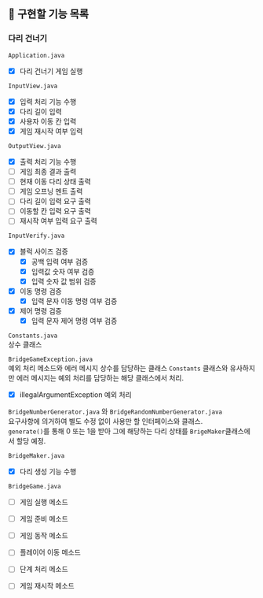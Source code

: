 ## 🧭 구현할 기능 목록

### 다리 건너기
`Application.java`   
- [x] 다리 건너기 게임 실행  

`InputView.java`    
- [x] 입력 처리 기능 수행  
- [x] 다리 길이 입력  
- [x] 사용자 이동 칸 입력  
- [x] 게임 재시작 여부 입력  

`OutputView.java`   
- [x] 출력 처리 기능 수행  
- [ ] 게임 최종 결과 출력  
- [ ] 현재 이동 다리 상태 출력  
- [ ] 게임 오프닝 멘트 출력  
- [ ] 다리 길이 입력 요구 출력  
- [ ] 이동할 칸 입력 요구 출력  
- [ ] 재시작 여부 입력 요구 출력  

`InputVerify.java`    
- [x] 블럭 사이즈 검증  
  - [x] 공백 입력 여부 검증  
  - [x] 입력값 숫자 여부 검증  
  - [x] 입력 숫자 값 범위 검증  
- [x] 이동 명령 검증  
  - [x] 입력 문자 이동 명령 여부 검증  
- [x] 제어 명령 검증  
  - [x] 입력 문자 제어 명령 여부 검증  

`Constants.java`    
상수 클래스  

`BridgeGameException.java`    
예외 처리 메소드와 에러 메시지 상수를 담당하는 클래스 
`Constants` 클래스와 유사하지만 에러 메시지는 예외 처리를 담당하는 해당 클래스에서 처리.  
- [x] illegalArgumentException 예외 처리  

`BridgeNumberGenerator.java` 와 `BridgeRandomNumberGenerator.java`  
요구사항에 의거하여 별도 수정 없이 사용만 할 인터페이스와 클래스.  
`generate()`를 통해 0 또는 1을 받아 그에 해당하는 다리 상태를 `BrigeMaker`클래스에서 할당 예정.  

`BridgeMaker.java`  
- [x] 다리 생성 기능 수행  

`BridgeGame.java`  
- [ ] 게임 실행 메소드  
- [ ] 게임 준비 메소드  
- [ ] 게임 동작 메소드  
- [ ] 플레이어 이동 메소드  
- [ ] 단계 처리 메소드  
- [ ] 게임 재시작 메소드  


